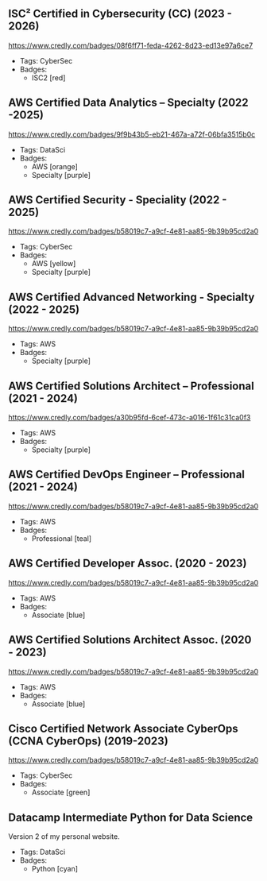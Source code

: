 ## ISC² Certified in Cybersecurity (CC) (2023 - 2026)
https://www.credly.com/badges/08f6ff71-feda-4262-8d23-ed13e97a6ce7
- Tags: CyberSec
- Badges:
  - ISC2 [red]

## AWS Certified Data Analytics – Specialty (2022 -2025)
https://www.credly.com/badges/9f9b43b5-eb21-467a-a72f-06bfa3515b0c
- Tags: DataSci
- Badges:
  - AWS [orange]
  - Specialty [purple]

## AWS Certified Security - Speciality (2022 - 2025)
https://www.credly.com/badges/b58019c7-a9cf-4e81-aa85-9b39b95cd2a0
- Tags: CyberSec
- Badges:
  - AWS [yellow]
  - Specialty [purple]


## AWS Certified Advanced Networking - Specialty (2022 - 2025)
https://www.credly.com/badges/b58019c7-a9cf-4e81-aa85-9b39b95cd2a0
- Tags: AWS
- Badges:
  - Specialty [purple]

## AWS Certified Solutions Architect – Professional (2021 - 2024)
https://www.credly.com/badges/a30b95fd-6cef-473c-a016-1f61c31ca0f3
- Tags: AWS
- Badges:
  - Specialty [purple]

## AWS Certified DevOps Engineer – Professional (2021 - 2024)
https://www.credly.com/badges/b58019c7-a9cf-4e81-aa85-9b39b95cd2a0
- Tags: AWS
- Badges:
  - Professional [teal]

## AWS Certified Developer Assoc. (2020 - 2023)
https://www.credly.com/badges/b58019c7-a9cf-4e81-aa85-9b39b95cd2a0
- Tags: AWS
- Badges:
  - Associate [blue]

## AWS Certified Solutions Architect Assoc. (2020 - 2023)
https://www.credly.com/badges/b58019c7-a9cf-4e81-aa85-9b39b95cd2a0
- Tags: AWS
- Badges:
  - Associate [blue]

## Cisco Certified Network Associate CyberOps (CCNA CyberOps) (2019-2023)
https://www.credly.com/badges/b58019c7-a9cf-4e81-aa85-9b39b95cd2a0
- Tags: CyberSec
- Badges:
  - Associate [green]
  
## Datacamp Intermediate Python for Data Science
Version 2 of my personal website.
- Tags: DataSci
- Badges:
  - Python [cyan]
  
